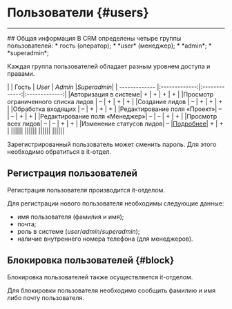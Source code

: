 # Пользователи {#users}
<hr>
## Общая информация
В CRM определены четыре группы пользователей:
* гость (оператор);
* *user* (менеджер);
* *admin*;
* *superadmin*;

Каждая группа пользователей обладает разным уровнем доступа и правами. 

|   | Гость | *User* | *Admin* |*Superadmin*|
| ------------- |:-------------:|:-------------:|:-------------:|
|Авторизация в системе| + | + | + | + |
|Просмотр ограниченного списка лидов  | – | + | + | + |
|Создание лидов  | – | + | + | + | 
|Обработка входящих | – | + | + | + |
|Редактирование поля «Проект»| – | – | + | + |
|Редактирование поля «Менеджер»| – | – | + | + |
|Просмотр всех лидов| – | – | + | + |
|Изменение статусов лидов| – |[Подробнее](./leads/leadInfo#statuses)| + | + |
||||||
||||||
||||||
||||||


Зарегистрированный пользователь может сменить пароль. Для этого необходимо обратиться в it-отдел.

## Регистрация пользователей
Регистрация пользователя производится it-отделом.

Для регистрации нового пользователя необходимы следующие данные:
* имя пользователя (фамилия и имя);
* почта;
* роль в системе (*user*/*admin*/*superadmin*);
* наличие внутреннего номера телефона (для менеджеров).

## Блокировка пользователей {#block}

Блокировка пользователей также осуществляется it-отделом.

Для блокировки пользователя необходимо сообщить фамилию и имя либо почту пользователя.